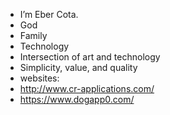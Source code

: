 - I’m Eber Cota.
- God
- Family
- Technology
- Intersection of art and technology
- Simplicity, value, and quality
- websites: 
- http://www.cr-applications.com/
- https://www.dogapp0.com/

<!---
qweeberty/qweeberty is a ✨ special ✨ repository because its `README.md` (this file) appears on your GitHub profile.
You can click the Preview link to take a look at your changes.
--->
